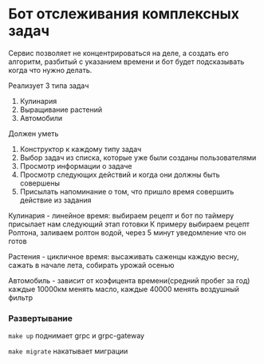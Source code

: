 # Бот отслеживания комплексных задач
Сервис позволяет не концентрироваться на деле, а создать его алгоритм, разбитый с указанием времени и бот будет подсказывать когда что нужно делать.

Реализует 3 типа задач

1)  Кулинария
2)  Выращивание растений
3)  Автомобили

Должен уметь

1)  Конструктор к каждому типу задач
2)  Выбор задач из списка, которые уже были созданы пользователями
3)  Просмотр информации о задаче
4) Просмотр следующих действий и когда они должны быть совершены
5) Присылать напоминание о том, что пришло время совершить действие из задания

Кулинария - линейное время: выбираем рецепт и бот по таймеру присылает нам следующий этап готовки
К примеру выбираем рецепт Ролтона, заливаем ролтон водой, через 5 минут уведомление что он готов

Растения - цикличное время: высаживать саженцы каждую весну, сажать в начале лета, собирать урожай осенью

Автомобиль - зависит от коэфицента времени(средний пробег за год) каждые 10000км менять масло, каждые 40000 менять
воздушный фильтр

### Развертывание

```make up``` поднимает grpc и grpc-gateway

```make migrate``` накатывает миграции